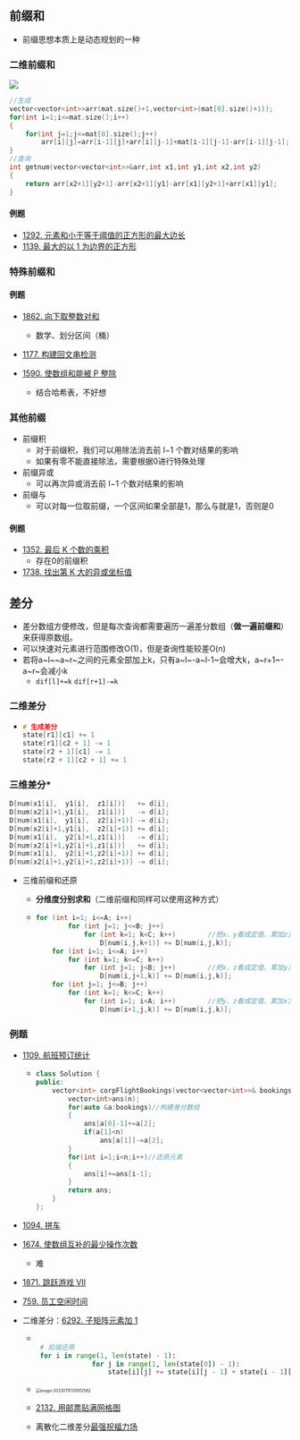 ## 前缀和

- 前缀思想本质上是动态规划的一种

### 二维前缀和

![](https://thdlrt.oss-cn-beijing.aliyuncs.com/arr2.png)

```c++
//生成
vector<vector<int>>arr(mat.size()+1,vector<int>(mat[0].size()+1));
for(int i=1;i<=mat.size();i++)
{
    for(int j=1;j<=mat[0].size();j++)
        arr[i][j]=arr[i-1][j]+arr[i][j-1]+mat[i-1][j-1]-arr[i-1][j-1];
}
//查询
int getnum(vector<vector<int>>&arr,int x1,int y1,int x2,int y2)
{
    return arr[x2+1][y2+1]-arr[x2+1][y1]-arr[x1][y2+1]+arr[x1][y1];
}
```



#### 例题

- [1292. 元素和小于等于阈值的正方形的最大边长](https://leetcode.cn/problems/maximum-side-length-of-a-square-with-sum-less-than-or-equal-to-threshold/)
- [1139. 最大的以 1 为边界的正方形](https://leetcode.cn/problems/largest-1-bordered-square/)

### 特殊前缀和

####  例题

- [1862. 向下取整数对和](https://leetcode.cn/problems/sum-of-floored-pairs/)
  - 数学、划分区间（桶）

- [1177. 构建回文串检测](https://leetcode.cn/problems/can-make-palindrome-from-substring/)

- [1590. 使数组和能被 P 整除](https://leetcode.cn/problems/make-sum-divisible-by-p/description/)
  - 结合哈希表，不好想


###  其他前缀

- 前缀积
  - 对于前缀积，我们可以用除法消去前 l−1 个数对结果的影响
  - 如果有零不能直接除法，需要根据0进行特殊处理
- 前缀异或
  - 可以再次异或消去前 l−1 个数对结果的影响
- 前缀与
  - 可以对每一位取前缀，一个区间如果全部是1，那么与就是1，否则是0


#### 例题

- [1352. 最后 K 个数的乘积](https://leetcode.cn/problems/product-of-the-last-k-numbers/)
  - 存在0的前缀积
- [1738. 找出第 K 大的异或坐标值 ](https://leetcode.cn/problems/find-kth-largest-xor-coordinate-value/)

## 差分

- 差分数组方便修改，但是每次查询都需要遍历一遍差分数组（**做一遍前缀和**）来获得原数组。
- 可以快速对元素进行范围修改O(1)，但是查询性能较差O(n)
- 若将a~l~\~a~r~之间的元素全部加上k，只有a~l~-a~l-1~会增大k，a~r+1~-a~r~会减小k
  - `dif[l]+=k` `dif[r+1]-=k`

### 二维差分

- ```c++
  # 生成差分
  state[r1][c1] += 1
  state[r1][c2 + 1] -= 1
  state[r2 + 1][c1] -= 1
  state[r2 + 1][c2 + 1] += 1
  ```

### 三维差分*

```c++
D[num(x1[i],  y1[i],  z1[i])]   += d[i];
D[num(x2[i]+1,y1[i],  z1[i])]   -= d[i];
D[num(x1[i],  y1[i],  z2[i]+1)] -= d[i];
D[num(x2[i]+1,y1[i],  z2[i]+1)] += d[i];
D[num(x1[i],  y2[i]+1,z1[i])]   -= d[i];
D[num(x2[i]+1,y2[i]+1,z1[i])]   += d[i];
D[num(x1[i],  y2[i]+1,z2[i]+1)] += d[i];
D[num(x2[i]+1,y2[i]+1,z2[i]+1)] -= d[i];
```

- 三维前缀和还原

  - **分维度分别求和**（二维前缀和同样可以使用这种方式）

  - ```c++
    for (int i=1; i<=A; i++)
            for (int j=1; j<=B; j++)
                for (int k=1; k<C; k++)        //把x、y看成定值，累加z方向
                    D[num(i,j,k+1)] += D[num(i,j,k)];
        for (int i=1; i<=A; i++)
            for (int k=1; k<=C; k++)
                for (int j=1; j<B; j++)        //把x、z看成定值，累加y方向
                    D[num(i,j+1,k)] += D[num(i,j,k)];
        for (int j=1; j<=B; j++)
            for (int k=1; k<=C; k++)
                for (int i=1; i<A; i++)        //把y、z看成定值，累加x方向
                    D[num(i+1,j,k)] += D[num(i,j,k)];
    
    ```

### 例题

- [1109. 航班预订统计](https://leetcode.cn/problems/corporate-flight-bookings/)

  - ```c++
    class Solution {
    public:
        vector<int> corpFlightBookings(vector<vector<int>>& bookings, int n) {
            vector<int>ans(n);
            for(auto &a:bookings)//构建差分数组
            {
                ans[a[0]-1]+=a[2];
                if(a[1]<n)
                    ans[a[1]]-=a[2];
            }
            for(int i=1;i<n;i++)//还原元素
            {
                ans[i]+=ans[i-1];
            }
            return ans;
        }
    };
    ```

- [1094. 拼车](https://leetcode.cn/problems/car-pooling/)

- [1674. 使数组互补的最少操作次数](https://leetcode.cn/problems/minimum-moves-to-make-array-complementary/)

  - 难

- [1871. 跳跃游戏 VII ](https://leetcode.cn/problems/jump-game-vii/)

- [759. 员工空闲时间](https://leetcode.cn/problems/employee-free-time/?envType=study-plan&id=shu-ju-jie-gou-jin-jie&plan=data-structures&plan_progress=chpajx1)

- 二维差分：[6292. 子矩阵元素加 1](https://leetcode.cn/problems/increment-submatrices-by-one/)

  - ```python
     
     # 前缀还原
     for i in range(1, len(state) - 1):
                  for j in range(1, len(state[0]) - 1):
                      state[i][j] += state[i][j - 1] + state[i - 1][j] - state[i - 1][j - 1]
     ```
    
  - <img src="https://thdlrt.oss-cn-beijing.aliyuncs.com/image-20230115135912562.png" alt="image-20230115135912562" style="zoom: 50%;" />
  
  - [2132. 用邮票贴满网格图](https://leetcode.cn/problems/stamping-the-grid/)
  
  - 离散化二维差分[最强祝福力场](https://leetcode.cn/contest/season/2023-spring/problems/xepqZ5/)
